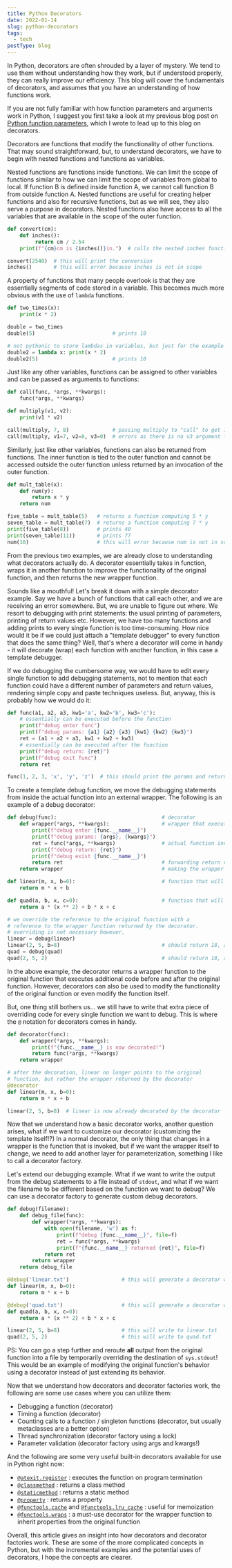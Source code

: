 ```yaml
---
title: Python Decorators
date: 2022-01-14
slug: python-decorators
tags:
  - tech
postType: blog
---
```


In Python, decorators are often shrouded by a layer of mystery. We tend to use
them without understanding how they work, but if understood properly, they can
really improve our efficiency. This blog will cover the fundamentals of
decorators, and assumes that you have an understanding of how functions work.

<!--excerpt-->

If you are not fully familiar with how function parameters and arguments work
in Python, I suggest you first take a look at my previous blog post on [Python
function parameters](/blogs/python-function-parameters), which I wrote to lead
up to this blog on decorators.

Decorators are functions that modify the functionality of other functions.
That may sound straightforward, but, to understand decorators, we have to
begin with nested functions and functions as variables.

Nested functions are functions inside functions. We can limit the scope of
functions similar to how we can limit the scope of variables from global to
local. If function B is defined inside function A, we cannot call function B
from outside function A. Nested functions are useful for creating helper
functions and also for recursive functions, but as we will see, they also
serve a purpose in decorators. Nested functions also have access to all the
variables that are available in the scope of the outer function.

```python
def convert(cm):
    def inches():
         return cm / 2.54
    print(f"{cm}cm is {inches()}in.")  # calls the nested inches function

convert(2540)  # this will print the conversion
inches()       # this will error because inches is not in scope
```

A property of functions that many people overlook is that they are essentially
segments of code stored in a variable. This becomes much more obvious with the
use of `lambda` functions.

```python
def two_times(x):
    print(x * 2)

double = two_times
double(5)                         # prints 10

# not pythonic to store lambdas in variables, but just for the example
double2 = lambda x: print(x * 2)
double2(5)                        # prints 10
```

Just like any other variables, functions can be assigned to other variables
and can be passed as arguments to functions:

```python
def call(func, *args, **kwargs):
    func(*args, **kwargs)

def multiply(v1, v2):
    print(v1 * v2)

call(multiply, 7, 8)              # passing multiply to "call" to get invoked by "call"
call(multiply, v1=7, v2=8, v3=0)  # errors as there is no v3 argument for multiply
```

Similarly, just like other variables, functions can also be returned from
functions. The inner function is tied to the outer function and cannot be
accessed outside the outer function unless returned by an invocation of the
outer function.

```python
def mult_table(x):
    def num(y):
        return x * y
    return num

five_table = mult_table(5)   # returns a function computing 5 * y
seven_table = mult_table(7)  # returns a function computing 7 * y
print(five_table(8))         # prints 40
print(seven_table(11))       # prints 77
num(10)                      # this will error because num is not in scope
```

From the previous two examples, we are already close to understanding what
decorators actually do. A decorator essentially takes in function, wraps it in
another function to improve the functionality of the original function, and
then returns the new wrapper function.

Sounds like a mouthful! Let's break it down with a simple decorator example.
Say we have a bunch of functions that call each other, and we are receiving an
error somewhere. But, we are unable to figure out where. We resort to debugging
with print statements: the usual printing of parameters, printing of return
values etc. However, we have too many functions and adding prints to every
single function is too time-consuming. How nice would it be if we could just
attach a "template debugger" to every function that does the same thing? Well,
that's where a decorator will come in handy - it will decorate (wrap) each
function with another function, in this case a template debugger.

If we do debugging the cumbersome way, we would have to edit every single
function to add debugging statements, not to mention that each function could
have a different number of parameters and return values, rendering simple copy
and paste techniques useless. But, anyway, this is probably how we would do
it:

```python
def func(a1, a2, a3, kw1='a', kw2='b', kw3='c'):
    # essentially can be executed before the function
    print(f"debug enter func")
    print(f"debug params: {a1} {a2} {a3} {kw1} {kw2} {kw3}")
    ret = (a1 + a2 + a3, kw1 + kw2 + kw3)
    # essentially can be executed after the function
    print(f"debug return: {ret}")
    print(f"debug exit func")
    return ret

func(1, 2, 3, 'x', 'y', 'z')  # this should print the params and return value
```

To create a template debug function, we move the debugging statements from
inside the actual function into an external wrapper. The following is an
example of a debug decorator:

```python
def debug(func):                                  # decorator
    def wrapper(*args, **kwargs):                 # wrapper that executes extra code
        print(f"debug enter {func.__name__}")
        print(f"debug params: {args}, {kwargs}")
        ret = func(*args, **kwargs)               # actual function invocation
        print(f"debug return: {ret}")
        print(f"debug exist {func.__name__}")
        return ret                                # forwarding return value from actual invocation
    return wrapper                                # making the wrapper available outside decorator scope

def linear(m, x, b=0):                            # function that will be decorated
    return m * x + b

def quad(a, b, x, c=0):                           # function that will be decorated
    return a * (x ** 2) + b * x + c

# we override the reference to the original function with a
# reference to the wrapper function returned by the decorator.
# overriding is not necessary however.
linear = debug(linear)
linear(2, 5, b=8)                                 # should return 18, and print debugging statements
quad = debug(quad)
quad(2, 5, 2)                                     # should return 18, and print debugging statements
```

In the above example, the decorator returns a wrapper function to the original
function that executes additional code before and after the original function.
However, decorators can also be used to modify the functionality of the
original function or even modify the function itself.

But, one thing still bothers us... we still have to write that extra piece of
overriding code for every single function we want to debug. This is where the
`@` notation for decorators comes in handy.

```python
def decorator(func):
    def wrapper(*args, **kwargs):
        print(f"{func.__name__} is now decorated!")
        return func(*args, **kwargs)
    return wrapper

# after the decoration, linear no longer points to the original
# function, but rather the wrapper returned by the decorator
@decorator
def linear(m, x, b=0):
    return m * x + b

linear(2, 5, b=8)  # linear is now already decorated by the decorator
```

Now that we understand how a basic decorator works, another question arises,
what if we want to customize our decorator (customizing the template itself!?)
In a normal decorator, the only thing that changes in a wrapper is the
function that is invoked, but if we want the wrapper itself to change, we need
to add another layer for parameterization, something I like to call a decorator
factory.

Let's extend our debugging example. What if we want to write the output from
the debug statements to a file instead of `stdout`, and what if we want the
filename to be different based on the function we want to debug? We can use
a decorator factory to generate custom debug decorators.

```python
def debug(filename):
    def debug_file(func):
        def wrapper(*args, **kwargs):
            with open(filename, 'w') as f:
                print(f"debug {func.__name__}", file=f)
                ret = func(*args, **kwargs)
                print(f"{func.__name__} returned {ret}", file=f)
            return ret
        return wrapper
    return debug_file

@debug('linear.txt')                 # this will generate a decorator with filename='linear.txt'
def linear(m, x, b=0):
    return m * x + b

@debug('quad.txt')                   # this will generate a decorator with filename='quad.txt'
def quad(a, b, x, c=0):
    return a * (x ** 2) + b * x + c

linear(2, 5, b=8)                    # this will write to linear.txt
quad(2, 5, 2)                        # this will write to quad.txt
```

PS: You can go a step further and reroute **all** output from the original
function into a file by temporarily overriding the destination of `sys.stdout`!
This would be an example of modifying the original function's behavior using a
decorator instead of just extending its behavior.

Now that we understand how decorators and decorator factories work, the
following are some use cases where you can utilize them:
- Debugging a function (decorator)
- Timing a function (decorator)
- Counting calls to a function / singleton functions (decorator, but usually
  metaclasses are a better option)
- Thread synchronization (decorator factory using a lock)
- Parameter validation (decorator factory using args and kwargs!)

And the following are some very useful built-in decorators available for use in
Python right now:
- [`@atexit.register`](https://docs.python.org/3/library/atexit.html#atexit.register)
  : executes the function on program termination
- [`@classmethod`](https://docs.python.org/3/library/functions.html#classmethod)
  : returns a class method
- [`@staticmethod`](https://docs.python.org/3/library/functions.html#staticmethod)
  : returns a static method
- [`@property`](https://docs.python.org/3/library/functions.html#property)
  : returns a property
- [`@functools.cache`](https://docs.python.org/3/library/functools.html#functools.cache)
  and [`@functools.lru_cache`](https://docs.python.org/3/library/functools.html#functools.lru_cache)
  : useful for memoization
- [`@functools.wraps`](https://docs.python.org/3/library/functools.html#functools.wraps)
  : a must-use decorator for the wrapper function to inherit properties from
  the original function

Overall, this article gives an insight into how decorators and decorator
factories work. These are some of the more complicated concepts in Python, but
with the incremental examples and the potential uses of decorators, I hope
the concepts are clearer.
